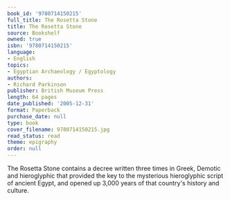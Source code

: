 ```yaml
---
book_id: '9780714150215'
full_title: The Rosetta Stone
title: The Rosetta Stone
source: Bookshelf
owned: true
isbn: '9780714150215'
language:
- English
topics:
- Egyptian Archaeology / Egyptology
authors:
- Richard Parkinson
publisher: British Museum Press
length: 64 pages
date_published: '2005-12-31'
format: Paperback
purchase_date: null
type: book
cover_filename: 9780714150215.jpg
read_status: read
theme: epigraphy
order: null
---
```

The Rosetta Stone contains a decree written three times in Greek, Demotic and hieroglyphic that provided the key to the mysterious hieroglyphic script of ancient Egypt, and opened up 3,000 years of that country's history and culture.

